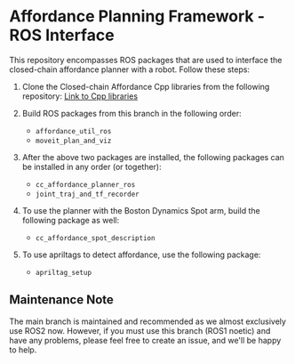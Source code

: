 # Affordance Planning Framework - ROS Interface

This repository encompasses ROS packages that are used to interface the closed-chain affordance planner with a robot. Follow these steps:

1. Clone the Closed-chain Affordance Cpp libraries from the following repository: [Link to Cpp libraries](https://github.com/UTNuclearRoboticsPublic/closed_chain_affordance.git)

2. Build ROS packages from this branch in the following order:
   - `affordance_util_ros`
   - `moveit_plan_and_viz`

3. After the above two packages are installed, the following packages can be installed in any order (or together):
   - `cc_affordance_planner_ros`
   - `joint_traj_and_tf_recorder`

4. To use the planner with the Boston Dynamics Spot arm, build the following package as well:
   - `cc_affordance_spot_description`

5. To use apriltags to detect affordance, use the following package:
   - `apriltag_setup`

## Maintenance Note
The main branch is maintained and recommended as we almost exclusively use ROS2 now. However, if you must use this branch (ROS1 noetic) and have any problems, please feel free to create an issue, and we'll be happy to help.

